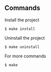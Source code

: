 Commands
--------

Install the project
~~~~
$ make install
~~~~

Uninstall the project
~~~~
$ make uninstall
~~~~

For more commands
~~~~
$ make
~~~~
